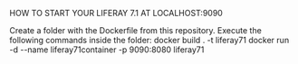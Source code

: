
HOW TO START YOUR LIFERAY 7.1 AT LOCALHOST:9090

Create a folder with the Dockerfile from this repository.
Execute the following commands inside the folder:
  docker build . -t liferay71
  docker run -d --name liferay71container -p 9090:8080 liferay71
